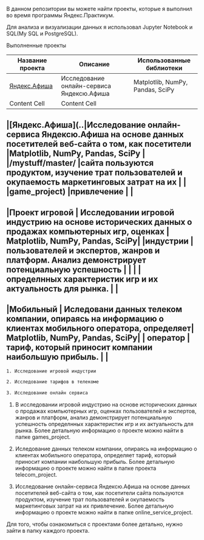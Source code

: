 В данном репозитории вы можете найти проекты, которые я выполнил во время программы Яндекс.Практикум.

Для анализа и визуализации данных я использовал Jupyter Notebook и SQL(My SQL и PostgreSQL).

Выполненные проекты


| Название проекта | Описание |  Использованные библиотеки |
| -----------------| ---------|----------------------------|
| [Яндекс.Афиша](<https://github.com/Ruzhantsou/mystuff/tree/master/online_service-project>)    | Исследование онлайн-сервиса Яндексю.Афиша  |Matplotlib, NumPy, Pandas, SciPy|
| Content Cell     | Content Cell  |


|[Яндекс.Афиша](..|Исследование онлайн-сервиса Яндексю.Афиша на основе данных посетителей веб-сайта о том, как посетители |Matplotlib, NumPy, Pandas, SciPy |
|/mystuff/master/ |сайта пользуются продуктом, изучение трат пользователей и окупаемость маркетинговых затрат на их       |                                 | 
|game_project)    |привлечение                                                                                            |                                 |
-------------------------------------------------------------------------------------------------------------------------------------------------------------
|Проект игровой   |  Исследовании игровой индустрию на основе исторических данных о продажах компьютерных игр, оценках    | Matplotlib, NumPy, Pandas, SciPy|
|индустрии        |  пользователей и экспертов, жанров и платформ. Анализ демонстрирует потенциальную успешность          |                                 |
|                 |  определнных характеристик игр и их актуальность для рынка.                                           |                                 |
-------------------------------------------------------------------------------------------------------------------------------------------------------------        
|Мобильный        | Иследовани данных телеком компании, опираясь на информацию о клиентах мобильного оператора, определяет| Matplotlib, NumPy, Pandas, SciPy|
| оператор        | тариф, который приносит компании наибольшую прибыль.                                                  |                                 | 
-------------------------------------------------------------------------------------------------------------------------------------------------------------


```bash
1. Исследование игровой индустрии 

2. Исследование тарифов в телекоме

3. Исследование онлайн сервиса   
```

1. В исследовании игровой индустрию на основе исторических данных о продажах компьютерных игр, оценках пользователей и экспертов, жанров и платформ, анализ демонстрирует потенциальную успешность определнных характеристик игр и их актуальность для рынка. Более детальную информацию о проекте можно найти в папке games_project.

2. Иследование данных телеком компании, опираясь на информацию о клиентах мобильного оператора, определяет тариф, который приносит компании наибольшую прибыль. Более детальную информацию о проекте можно найти в папке проекта telecom_project.

3. Исследование онлайн-сервиса Яндексю.Афиша на основе данных посетителей веб-сайта о том, как посетители сайта пользуются продуктом, изучение трат пользователей и окупаемость маркетинговых затрат на их привлечение. Более детальную информацию о проекте можно найти в папке online_service_project.

Для того, чтобы ознакомиться с проектами более детально, нужно зайти в папку каждого проекта.
